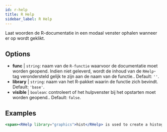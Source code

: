 ```yaml
---
id: r-help
title: R Help
sidebar_label: R Help
---
```


Laat woorden de R-documentatie in een modaal venster ophalen wanneer er op wordt geklikt.

## Options

* __func__ | `string`: naam van de `R-functie` waarvoor de documentatie moet worden geopend. Indien niet geleverd, wordt de inhoud van de `RHelp`-tag verondersteld gelijk te zijn aan de naam van de functie.. Default: `''`.
* __library__ | `string`: naam van het R-pakket waarin de functie zich bevindt. Default: `'base'`.
* __visible__ | `boolean`: controleert of het hulpvenster bij het opstarten moet worden geopend.. Default: `false`.


## Examples

```jsx live
<span><RHelp library="graphics">hist</RHelp> is used to create a histogram.</span>
```

